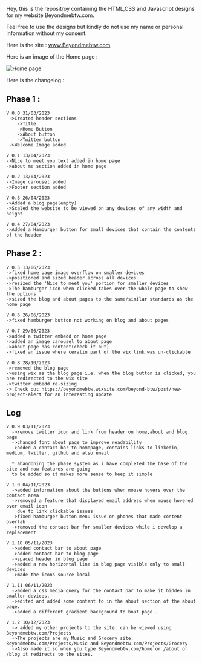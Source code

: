 Hey, this is the repositroy containing the HTML,CSS and Javascript designs for my website Beyondmebtw.com.

Feel free to use the designs but kindly do not use my name or personal information without my consent.

Here is the site : www.Beyondmebtw.com

Here is an image of the Home page :

<img src="https://beyondmebtw.com/Images/homepage.png" alt="Home page">


Here is the changelog :
  
  ## Phase 1 :
    V 0.0 31/03/2023
     ->Created header sections
        ->Title
        ->Home Button
        ->About button
        ->Twitter button
     ->Welcome Image added
     
    V 0.1 13/04/2023
    ->Nice to meet you text added in home page
    ->about me section added in home page
    
    V 0.2 13/04/2023
    ->Image carousel added
    ->Footer section added
    
    V 0.3 26/04/2023
    ->Added a blog page(empty)
    ->Scaled the website to be viewed on any devices of any width and height
    
    V 0.4 27/04/2023
    ->Added a Hamburger button for small devices that contain the contents of the header
    
  ## Phase 2 :
    V 0.5 13/06/2023
    ->fixed home page image overflow on smaller devices
    ->positioned and sized header across all devices
    ->resized the 'Nice to meet you' portion for smaller devices
    ->The hamburger icon when clicked takes over the whole page to show the options
    ->sized the blog and about pages to the same/similar standards as the home page

    V 0.6 26/06/2023
    ->fixed hamburger button not working on blog and about pages

    V 0.7 29/06/2023
    ->added a twitter embedd on home page
    ->added an image carousel to about page
    ->about page has content(check it out)
    ->fixed an issue where ceratin part of the wix link was un-clickable

    V 0.8 28/10/2023
    ->removed the blog page
    ->using wix as the blog page i.e. when the blog button is clicked, you are redirected to the wix site
    ->twitter embedd re-sizing
    -> Check out https://beyondmebtw.wixsite.com/beyond-btw/post/new-project-alert for an interesting update

  ## Log
    V 0.9 03/11/2023
      ->remove twitter icon and link from header on home,about and blog page
      ->changed font about page to improve readability
      ->added a contact bar to homepage, contains links to linkedin, medium, twitter, github and also email
      
      * abandoning the phase system as i have completed the base of the site and now features are going
      to be added so it makes more sense to keep it simple
    
    V 1.0 04/11/2023
      ->added information about the buttons when mouse hovers over the contact area
      ->removed a feature that displayed email address when mouse hovered over email icon
        due to link clickable issues
      ->fixed hamburger button menu issue on phones that made content overlab
      ->removed the contact bar for smaller devices while i develop a replacement
    
    V 1.10 05/11/2023
      ->added contact bar to about page
      ->added contact bar to blog page
      ->spaced header in blog page
      ->added a new horizontal line in blog page visible only to small devices
      ->made the icons source local

    V 1.11 06/11/2023
      ->added a css media query for the contact bar to make it hidden in smaller devices.
      ->edited and added some content to in the about section of the about page.
      ->added a different gradient background to bout page .
    
    V 1.2 10/12/2023
      -> added my other projects to the site, can be viewed using Beyondmebtw.com/Projects
      ->The projects are my Music and Grocery site. Beyondmebtw.com/Projects/Music and Beyondmebtw.com/Projects/Grocery
      ->Also made it so when you type Beyondmebtw.com/home or /about or /blog it redirects to the sites.